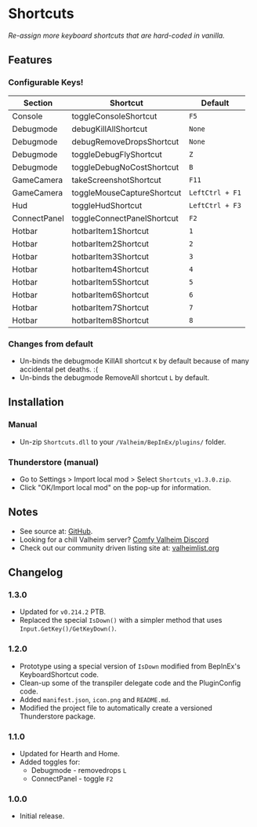 # Shortcuts

*Re-assign more keyboard shortcuts that are hard-coded in vanilla.*

## Features

### Configurable Keys!

| Section      | Shortcut                   | Default         |
|--------------|----------------------------|-----------------|
| Console      | toggleConsoleShortcut      | `F5`            |
| Debugmode    | debugKillAllShortcut       | `None`          |
| Debugmode    | debugRemoveDropsShortcut   | `None`          |
| Debugmode    | toggleDebugFlyShortcut     | `Z`             |
| Debugmode    | toggleDebugNoCostShortcut  | `B`             |
| GameCamera   | takeScreenshotShortcut     | `F11`           |
| GameCamera   | toggleMouseCaptureShortcut | `LeftCtrl + F1` |
| Hud          | toggleHudShortcut          | `LeftCtrl + F3` |
| ConnectPanel | toggleConnectPanelShortcut | `F2`            |
| Hotbar       | hotbarItem1Shortcut        | `1`             |
| Hotbar       | hotbarItem2Shortcut        | `2`             |
| Hotbar       | hotbarItem3Shortcut        | `3`             |
| Hotbar       | hotbarItem4Shortcut        | `4`             |
| Hotbar       | hotbarItem5Shortcut        | `5`             |
| Hotbar       | hotbarItem6Shortcut        | `6`             |
| Hotbar       | hotbarItem7Shortcut        | `7`             |
| Hotbar       | hotbarItem8Shortcut        | `8`             |

### Changes from default

  * Un-binds the debugmode KillAll shortcut `K` by default because of many accidental pet deaths. :(
  * Un-binds the debugmode RemoveAll shortcut `L` by default.

## Installation

### Manual

  * Un-zip `Shortcuts.dll` to your `/Valheim/BepInEx/plugins/` folder.

### Thunderstore (manual)

  * Go to Settings > Import local mod > Select `Shortcuts_v1.3.0.zip`.
  * Click "OK/Import local mod" on the pop-up for information.

## Notes

  * See source at: [GitHub](https://github.com/redseiko/ComfyMods/tree/main/Shortcuts).
  * Looking for a chill Valheim server? [Comfy Valheim Discord](https://discord.gg/ameHJz5PFk)
  * Check out our community driven listing site at: [valheimlist.org](https://valheimlist.org/)

## Changelog

### 1.3.0

  * Updated for `v0.214.2` PTB.
  * Replaced the special `IsDown()` with a simpler method that uses `Input.GetKey()/GetKeyDown()`.

### 1.2.0

  * Prototype using a special version of `IsDown` modified from BepInEx's KeyboardShortcut code.
  * Clean-up some of the transpiler delegate code and the PluginConfig code.
  * Added `manifest.json`, `icon.png` and `README.md`.
  * Modified the project file to automatically create a versioned Thunderstore package.

### 1.1.0

  * Updated for Hearth and Home.
  * Added toggles for:
    * Debugmode - removedrops `L`
    * ConnectPanel - toggle `F2`

### 1.0.0

  * Initial release.